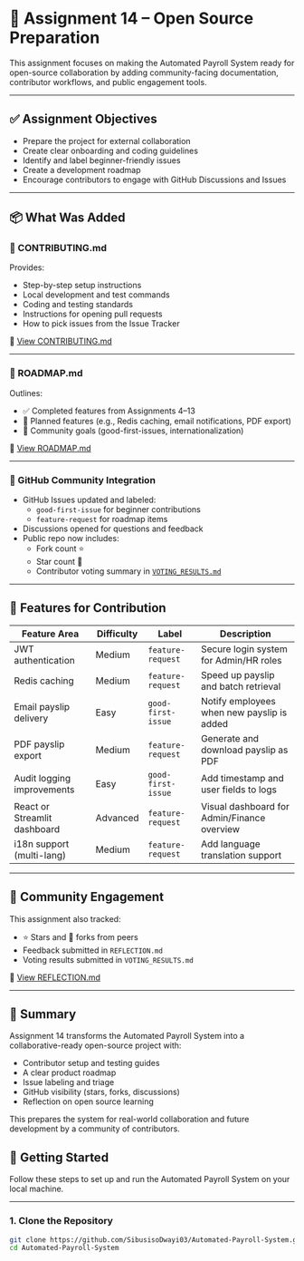 # 📘 Assignment 14 – Open Source Preparation

This assignment focuses on making the Automated Payroll System ready for open-source collaboration by adding community-facing documentation, contributor workflows, and public engagement tools.

---

## ✅ Assignment Objectives

- Prepare the project for external collaboration
- Create clear onboarding and coding guidelines
- Identify and label beginner-friendly issues
- Create a development roadmap
- Encourage contributors to engage with GitHub Discussions and Issues

---

## 📦 What Was Added

### 📁 CONTRIBUTING.md

Provides:

- Step-by-step setup instructions
- Local development and test commands
- Coding and testing standards
- Instructions for opening pull requests
- How to pick issues from the Issue Tracker

📎 [View CONTRIBUTING.md](./CONTRIBUTING.md)

---

### 📁 ROADMAP.md

Outlines:

- ✅ Completed features from Assignments 4–13
- 🔮 Planned features (e.g., Redis caching, email notifications, PDF export)
- 🧩 Community goals (good-first-issues, internationalization)

📎 [View ROADMAP.md](./ROADMAP.md)

---

### 🐙 GitHub Community Integration

- GitHub Issues updated and labeled:
  - `good-first-issue` for beginner contributions
  - `feature-request` for roadmap items
- Discussions opened for questions and feedback
- Public repo now includes:
  - Fork count ⭐
  - Star count 💬
  - Contributor voting summary in [`VOTING_RESULTS.md`](./docs/VOTING_RESULTS.md)

---

## 👥 Features for Contribution

| Feature Area                  | Difficulty  | Label               | Description                                 |
|------------------------------|-------------|----------------------|---------------------------------------------|
| JWT authentication           | Medium      | `feature-request`    | Secure login system for Admin/HR roles      |
| Redis caching                | Medium      | `feature-request`    | Speed up payslip and batch retrieval        |
| Email payslip delivery       | Easy        | `good-first-issue`   | Notify employees when new payslip is added  |
| PDF payslip export           | Medium      | `feature-request`    | Generate and download payslip as PDF        |
| Audit logging improvements   | Easy        | `good-first-issue`   | Add timestamp and user fields to logs       |
| React or Streamlit dashboard | Advanced    | `feature-request`    | Visual dashboard for Admin/Finance overview |
| i18n support (multi-lang)    | Medium      | `feature-request`    | Add language translation support            |

---

## 🪪 Community Engagement

This assignment also tracked:

- ⭐ Stars and 🍴 forks from peers
- Feedback submitted in `REFLECTION.md`
- Voting results submitted in `VOTING_RESULTS.md`

📎 [View REFLECTION.md](./docs/REFLECTION.md)

---

## 🏁 Summary

Assignment 14 transforms the Automated Payroll System into a collaborative-ready open-source project with:

- Contributor setup and testing guides
- A clear product roadmap
- Issue labeling and triage
- GitHub visibility (stars, forks, discussions)
- Reflection on open source learning

This prepares the system for real-world collaboration and future development by a community of contributors.

## 🚀 Getting Started

Follow these steps to set up and run the Automated Payroll System on your local machine.

---

### 1. Clone the Repository

```bash
git clone https://github.com/SibusisoDwayi03/Automated-Payroll-System.git
cd Automated-Payroll-System
